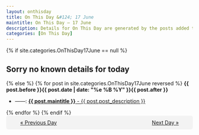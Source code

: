 ```yaml
---
layout: onthisday
title: On This Day &#124; 17 June
maintitle: On This Day — 17 June
description: Details for On This Day are generated by the posts added to the website so the content is subject to changes/updates over time.
categories: [On This Day]
---
```


{% if site.categories.OnThisDay17June == null %}
<h2>Sorry no known details for today</h2>
{% else %}
{% for post in site.categories.OnThisDay17June reversed %}
<strong>{{ post.before }}{{ post.date | date: "%e %B %Y" }}{{ post.after }}</strong>
<ul>
<li> ——: <a class="{{ post.class }}" href="{{ post.url }}"><strong>{{ post.maintitle }}</strong> - {{ post.post_description }}</a></li>
</ul>
{% endfor %}
{% endif %}
<br />
<div style="background-color: #f3f3f3; padding: 10px; border-radius: 5px; text-align: center; display: flex; justify-content: space-evenly;">
<a href="/onthisday/06/06-16">« Previous Day</a>
<span style="visibility:hidden;">[ Visit Leap Year February 29 ]</span>
<a href="/onthisday/06/06-18">Next Day »</a>
</div>
